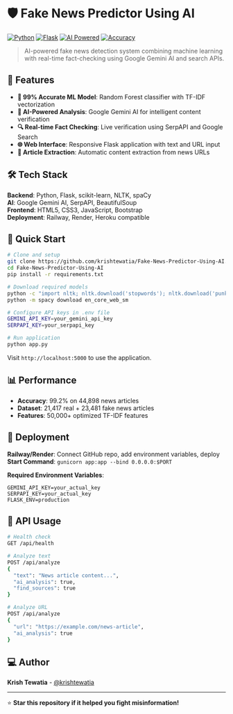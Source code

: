 # 🛡️ Fake News Predictor Using AI

[![Python](https://img.shields.io/badge/Python-3.11+-blue.svg)](https://python.org)
[![Flask](https://img.shields.io/badge/Flask-2.3+-green.svg)](https://flask.palletsprojects.com)
[![AI Powered](https://img.shields.io/badge/AI-Gemini%20Powered-purple.svg)](https://ai.google.dev)
[![Accuracy](https://img.shields.io/badge/Accuracy-99%25-brightgreen.svg)](#performance)

> AI-powered fake news detection system combining machine learning with real-time fact-checking using Google Gemini AI and search APIs.

## 🎯 Features

- **🤖 99% Accurate ML Model**: Random Forest classifier with TF-IDF vectorization
- **🧠 AI-Powered Analysis**: Google Gemini AI for intelligent content verification
- **🔍 Real-time Fact Checking**: Live verification using SerpAPI and Google Search
- **🌐 Web Interface**: Responsive Flask application with text and URL input
- **📰 Article Extraction**: Automatic content extraction from news URLs

## 🛠️ Tech Stack

**Backend**: Python, Flask, scikit-learn, NLTK, spaCy  
**AI**: Google Gemini AI, SerpAPI, BeautifulSoup  
**Frontend**: HTML5, CSS3, JavaScript, Bootstrap  
**Deployment**: Railway, Render, Heroku compatible

## 🚀 Quick Start

```bash
# Clone and setup
git clone https://github.com/krishtewatia/Fake-News-Predictor-Using-AI.git
cd Fake-News-Predictor-Using-AI
pip install -r requirements.txt

# Download required models
python -c "import nltk; nltk.download('stopwords'); nltk.download('punkt')"
python -m spacy download en_core_web_sm

# Configure API keys in .env file
GEMINI_API_KEY=your_gemini_api_key
SERPAPI_KEY=your_serpapi_key

# Run application
python app.py
```

Visit `http://localhost:5000` to use the application.

## 📊 Performance

- **Accuracy**: 99.2% on 44,898 news articles
- **Dataset**: 21,417 real + 23,481 fake news articles
- **Features**: 50,000+ optimized TF-IDF features

## 🚀 Deployment

**Railway/Render**: Connect GitHub repo, add environment variables, deploy  
**Start Command**: `gunicorn app:app --bind 0.0.0.0:$PORT`

**Required Environment Variables**:
```
GEMINI_API_KEY=your_actual_key
SERPAPI_KEY=your_actual_key
FLASK_ENV=production
```

## 🔧 API Usage

```bash
# Health check
GET /api/health

# Analyze text
POST /api/analyze
{
  "text": "News article content...",
  "ai_analysis": true,
  "find_sources": true
}

# Analyze URL
POST /api/analyze
{
  "url": "https://example.com/news-article",
  "ai_analysis": true
}
```

## ‍💻 Author

**Krish Tewatia** - [@krishtewatia](https://github.com/krishtewatia)

---

⭐ **Star this repository if it helped you fight misinformation!**
